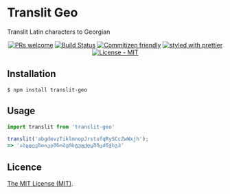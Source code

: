 # Translit Geo

Translit Latin characters to Georgian

<p align="center">
<a href="http://makeapullrequest.com"><img src="https://img.shields.io/badge/PRs-welcome-brightgreen.svg" alt="PRs welcome" /></a>
<a href="https://travis-ci.org/Landish/translit-geo"><img src="https://travis-ci.org/Landish/translit-geo.svg?branch=master" alt="Build Status" /></a>
<a href="https://github.com/commitizen/cz-cli"><img src="https://img.shields.io/badge/commitizen-friendly-brightgreen.svg" alt="Commitizen friendly" /></a>
<a href="https://github.com/prettier/prettier"><img src="https://img.shields.io/badge/styled_with-prettier-ff69b4.svg" alt="styled with prettier" /></a>
<a href="https://github.com/Landish/translit-geo/blob/master/LICENSE"><img src="https://img.shields.io/github/license/Landish/translit-geo.svg" alt="License - MIT" /></a>
</p>

## 

## Installation

```shell
$ npm install translit-geo
```

## Usage

```js
import translit from 'translit-geo'

translit('abgdevzTiklmnopJrstufqRySCcZwWxjh');
=> 'აბგდევზთიკლმნოპჟრსტუფქღყშჩცძწჭხჯჰ'
```

## Licence

[The MIT License (MIT)](https://github.com/Landish/translit-geo/blob/master/LICENSE).
